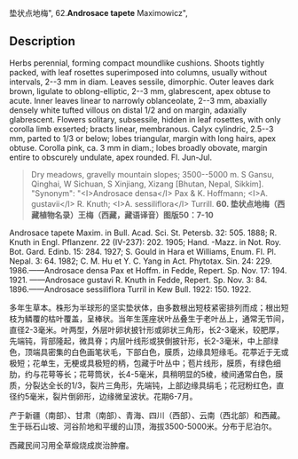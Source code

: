 垫状点地梅",
62.**Androsace tapete** Maximowicz",

## Description
Herbs perennial, forming compact moundlike cushions. Shoots tightly packed, with leaf rosettes superimposed into columns, usually without intervals, 2--3 mm in diam. Leaves sessile, dimorphic. Outer leaves dark brown, ligulate to oblong-elliptic, 2--3 mm, glabrescent, apex obtuse to acute. Inner leaves linear to narrowly oblanceolate, 2--3 mm, abaxially densely white tufted villous on distal 1/2 and on margin, adaxially glabrescent. Flowers solitary, subsessile, hidden in leaf rosettes, with only corolla limb exserted; bracts linear, membranous. Calyx cylindric, 2.5--3 mm, parted to 1/3 or below; lobes triangular, margin with long hairs, apex obtuse. Corolla pink, ca. 3 mm in diam.; lobes broadly obovate, margin entire to obscurely undulate, apex rounded. Fl. Jun-Jul.

> Dry meadows, gravelly mountain slopes; 3500--5000 m. S Gansu, Qinghai, W Sichuan, S Xinjiang, Xizang [Bhutan, Nepal, Sikkim].
  "Synonym": "&lt;I&gt;Androsace densa&lt;/I&gt; Pax &amp; K. Hoffmann; &lt;I&gt;A. gustavii&lt;/I&gt; R. Knuth; &lt;I&gt;A. sessiliflora&lt;/I&gt; Turrill.
**60. 垫状点地梅（西藏植物名录）王梅（西藏，藏语译音）图版50：7-10**

Androsace tapete Maxim. in Bull. Acad. Sci. St. Petersb. 32: 505. 1888; R. Knuth in Engl. Pflanzenr. 22 (IV-237): 202. 1905; Hand. -Mazz. in Not. Roy. Bot. Gard. Edinb. 15: 284. 1927; S. Gould in Hara et Williams, Enum. Fl. Pl. Nepal. 3: 64. 1982; C. M. Hu et Y. C. Yang in Act. Phytotax. Sin. 24: 229. 1986.——Androsace densa Pax et Hoffm. in Fedde, Repert. Sp. Nov. 17: 194. 1921. ——Androsace gustavi R. Knuth in Fedde, Repert. Sp. Nov. 3: 84. 1896.——Androsace sessiliflora Turril in Kew Bull. 1922: 150. 1922.

多年生草本。株形为半球形的坚实垫状体，由多数根出短枝紧密排列而成；根出短枝为鳞覆的枯叶覆盖，呈棒状。当年生莲座状叶丛叠生于老叶丛上，通常无节间，直径2-3毫米。叶两型，外层叶卵状披针形或卵状三角形，长2-3毫米，较肥厚，先端钝，背部隆起，微具脊；内层叶线形或狭倒披针形，长2-3毫米，中上部绿色，顶端具密集的白色画笔状毛，下部白色，膜质，边缘具短缘毛。花葶近于无或极短；花单生，无梗或具极短的柄，包藏于叶丛中；苞片线形，膜质，有绿色细肋，约与花萼等长；花萼筒状，长4-5毫米，具稍明显的5棱，棱间通常白色，膜质，分裂达全长的1/3，裂片三角形，先端钝，上部边缘具绢毛；花冠粉红色，直径约5毫米，裂片倒卵形，边缘微呈波状。花期6-7月。

产于新疆（南部）、甘肃（南部）、青海、四川（西部）、云南（西北部）和西藏。生于砾石山坡、河谷阶地和平缓的山顶，海拔3500-5000米。分布于尼泊尔。

西藏民间习用全草煅烧成炭治肿瘤。
